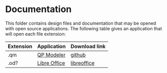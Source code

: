 # Documentation

This folder contains design files and documentation that may be opened with
open source applications.  The following table gives an application that will
open each file extension:

| Extension | Application | Download link |
| --------- | ----------- | --------------|
| .qm       | [QP Modeler](https://www.state-machine.com/qm/) | [github](https://github.com/QuantumLeaps/qm/releases) |
| .od?      | [Libre Office](https://www.libreoffice.org) | [libreoffice](https://www.libreoffice.org/download/download/) |
